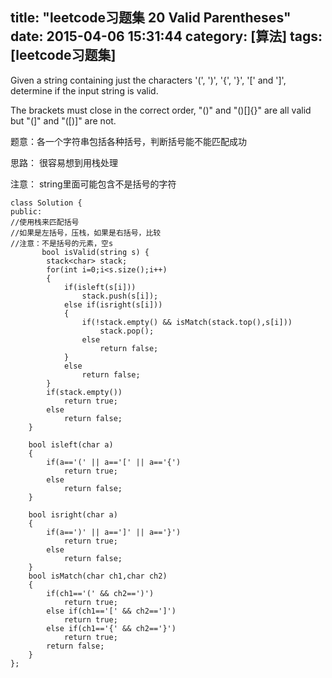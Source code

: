 title: "leetcode习题集 20 Valid Parentheses"
date: 2015-04-06 15:31:44
category: [算法]
tags: [leetcode习题集]
---

Given a string containing just the characters '(', ')', '{', '}', '[' and ']', determine if the input string is valid.

The brackets must close in the correct order, "()" and "()[]{}" are all valid but "(]" and "([)]" are not.


题意：各一个字符串包括各种括号，判断括号能不能匹配成功

思路：
很容易想到用栈处理

注意：
string里面可能包含不是括号的字符

```
class Solution {
public:
//使用栈来匹配括号
//如果是左括号，压栈，如果是右括号，比较
//注意：不是括号的元素，空s
       bool isValid(string s) {
        stack<char> stack;
        for(int i=0;i<s.size();i++)
        {
            if(isleft(s[i]))
                stack.push(s[i]);
            else if(isright(s[i]))
            {
                if(!stack.empty() && isMatch(stack.top(),s[i]))
                    stack.pop();
                else
                    return false;
            }
            else
                return false;
        }
        if(stack.empty())
            return true;
        else 
            return false;
    }
    
    bool isleft(char a)
    {
        if(a=='(' || a=='[' || a=='{')
            return true;
        else 
            return false;
    }
    
    bool isright(char a)
    {
        if(a==')' || a==']' || a=='}')
            return true;
        else 
            return false;
    }
    bool isMatch(char ch1,char ch2)
    {
        if(ch1=='(' && ch2==')') 
            return true;
        else if(ch1=='[' && ch2==']')
            return true;
        else if(ch1=='{' && ch2=='}')
            return true;
        return false;
    }
};
```